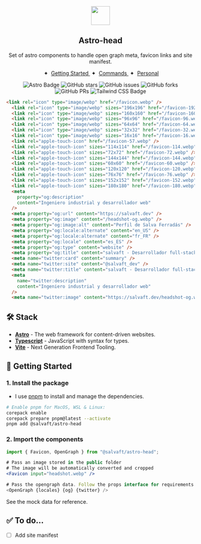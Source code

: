 <div align="center">
<img src="public/favicon.webp" height="50px" width="auto" /> 
<h2>
    Astro-head
</h2>
<p>Set of astro components to handle open graph meta, favicon links and site manifest.</p>
</div>

<div align="center">
    

<span>&nbsp;✦&nbsp;</span>
    <a href="#-getting-started">
        Getting Started
    </a>
    <span>&nbsp;✦&nbsp;</span>
    <a href="#-commands">
        Commands
    </a>
    <span>&nbsp;✦&nbsp;</span>
    <a href="https://salvaft.dev">
        Personal
    </a>
   
</div>

<p></p>

<div align="center">

![Astro Badge](https://img.shields.io/badge/Astro-BC52EE?logo=astro&logoColor=fff&style=flat)
![GitHub stars](https://img.shields.io/github/stars/salvaft/astro-sft)
![GitHub issues](https://img.shields.io/github/issues/salvaft/astro-sft)
![GitHub forks](https://img.shields.io/github/forks/salvaft/astro-sft)
![GitHub PRs](https://img.shields.io/github/issues-pr/salvaft/astro-sft)
![Tailwind CSS Badge](https://img.shields.io/badge/Tailwind%20CSS-06B6D4?logo=tailwindcss&logoColor=fff&style=flat)

</div>

```html
<link rel="icon" type="image/webp" href="/favicon.webp" />
  <link rel="icon" type="image/webp" sizes="196x196" href="/favicon-192.webp" />
  <link rel="icon" type="image/webp" sizes="160x160" href="/favicon-160.webp" />
  <link rel="icon" type="image/webp" sizes="96x96" href="/favicon-96.webp" />
  <link rel="icon" type="image/webp" sizes="64x64" href="/favicon-64.webp" />
  <link rel="icon" type="image/webp" sizes="32x32" href="/favicon-32.webp" />
  <link rel="icon" type="image/webp" sizes="16x16" href="/favicon-16.webp" />
  <link rel="apple-touch-icon" href="/favicon-57.webp" />
  <link rel="apple-touch-icon" sizes="114x114" href="/favicon-114.webp" />
  <link rel="apple-touch-icon" sizes="72x72" href="/favicon-72.webp" />
  <link rel="apple-touch-icon" sizes="144x144" href="/favicon-144.webp" />
  <link rel="apple-touch-icon" sizes="60x60" href="/favicon-60.webp" />
  <link rel="apple-touch-icon" sizes="120x120" href="/favicon-120.webp" />
  <link rel="apple-touch-icon" sizes="76x76" href="/favicon-76.webp" />
  <link rel="apple-touch-icon" sizes="152x152" href="/favicon-152.webp" />
  <link rel="apple-touch-icon" sizes="180x180" href="/favicon-180.webp" />
  <meta
    property="og:description"
    content="Ingeniero industrial y desarrollador web"
  />
  <meta property="og:url" content="https://salvaft.dev" />
  <meta property="og:image" content="/headshot-og.webp" />
  <meta property="og:image:alt" content="Perfil de Salva Ferradás" />
  <meta property="og:locale:alternate" content="en_US" />
  <meta property="og:locale:alternate" content="fr_FR" />
  <meta property="og:locale" content="es_ES" />
  <meta property="og:type" content="website" />
  <meta property="og:title" content="salvaft - Desarrollador full-stack" />
  <meta name="twitter:card" content="summary" />
  <meta name="twitter:site" content="@salvaft_dev" />
  <meta name="twitter:title" content="salvaft - Desarrollador full-stack" />
  <meta
    name="twitter:description"
    content="Ingeniero industrial y desarrollador web"
  />
  <meta name="twitter:image" content="https://salvaft.dev/headshot-og.webp" />
```

## 🛠️ Stack

- [**Astro**](https://astro.build/) - The web framework for content-driven websites.
- [**Typescript**](https://www.typescriptlang.org/) - JavaScript with syntax for types.
- [**Vite**](https://vitejs.dev/) - Next Generation Frontend Tooling.

## 🚀 Getting Started

### 1. Install the package

- I use [pnpm](https://pnpm.io/installation) to install and manage the dependencies.

```bash
# Enable pnpm for MacOS, WSL & Linux:
corepack enable
corepack prepare pnpm@latest --activate
pnpm add @salvaft/astro-head
```

### 2. Import the components

```jsx
import { Favicon, OpenGraph } from "@salvaft/astro-head";

# Pass an image stored in the public folder
# The image will be automatically converted and cropped
<Favicon input="headshot.webp" />

# Pass the opengraph data. Follow the props interface for requirements
<OpenGraph {locales} {og} {twitter} />
```

See the mock data for reference.

## ✅ To do...

- [ ] Add site manifest
